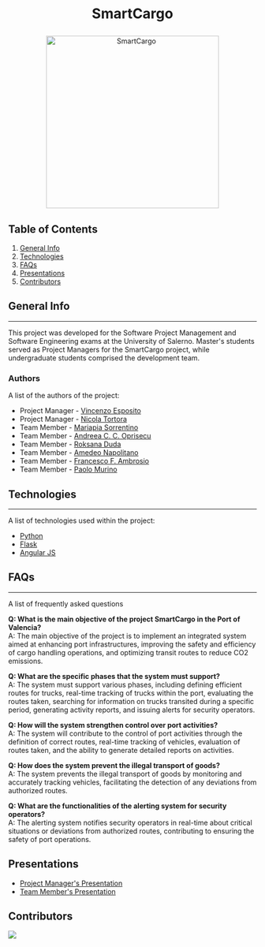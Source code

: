 # <p align="center"> SmartCargo </p>

<p align="center">
<img width="350" alt="SmartCargo" src="https://github.com/vincenzo-esposit0/AvatarMarket/assets/72707004/2eadba50-4282-424c-858c-f8ac079a436e">
</p>

## Table of Contents
1. [General Info](#general-info)
2. [Technologies](#technologies)
3. [FAQs](#faqs)
4. [Presentations](#presentations)
5. [Contributors](#contributors)

## General Info
***
This project was developed for the Software Project Management and Software Engineering exams at the University of Salerno. Master's students served as Project Managers for the SmartCargo project, while undergraduate students comprised the development team.
### Authors
A list of the authors of the project:
* Project Manager - [Vincenzo Esposito](https://github.com/vincenzo-esposit0)
* Project Manager - [Nicola Tortora](https://github.com/NickTor99)
* Team Member - [Mariapia Sorrentino](https://github.com/Marypi02)
* Team Member - [Andreea C. C. Oprisecu](https://github.com/andreea3111)
* Team Member - [Roksana Duda](https://github.com/Roksid2002)
* Team Member - [Amedeo Napolitano](https://github.com/amedeonapoli25)
* Team Member - [Francesco F. Ambrosio](https://github.com/francesco7000)
* Team Member - [Paolo Murino](https://github.com/PaoloMurino)


## Technologies
***
A list of technologies used within the project:
* [Python](https://www.python.org/)
* [Flask](https://flask.palletsprojects.com/en/2.2.x/)
* [Angular JS](https://angularjs.org/)


## FAQs
***
A list of frequently asked questions

**Q: What is the main objective of the project SmartCargo in the Port of Valencia?** <br>
A: The main objective of the project is to implement an integrated system aimed at enhancing port infrastructures, improving the safety and efficiency of cargo handling operations, and optimizing transit routes to reduce CO2 emissions.

**Q: What are the specific phases that the system must support?** <br>
A: The system must support various phases, including defining efficient routes for trucks, real-time tracking of trucks within the port, evaluating the routes taken, searching for information on trucks transited during a specific period, generating activity reports, and issuing alerts for security operators.

**Q: How will the system strengthen control over port activities?** <br>
A: The system will contribute to the control of port activities through the definition of correct routes, real-time tracking of vehicles, evaluation of routes taken, and the ability to generate detailed reports on activities.

**Q: How does the system prevent the illegal transport of goods?** <br>
A: The system prevents the illegal transport of goods by monitoring and accurately tracking vehicles, facilitating the detection of any deviations from authorized routes.

**Q: What are the functionalities of the alerting system for security operators?** <br>
A: The alerting system notifies security operators in real-time about critical situations or deviations from authorized routes, contributing to ensuring the safety of port operations.

## Presentations
* [Project Manager's Presentation](https://www.canva.com/design/DAF6uTVis9s/BMEmk4i4gFNNHjiz9rObMg/view?utm_content=DAF6uTVis9s&utm_campaign=designshare&utm_medium=link&utm_source=editor)
* [Team Member's Presentation](https://www.canva.com/design/DAF6oBN4d58/_bE7eIt4P1xdDIiTGEIbTA/view?utm_content=DAF6oBN4d58&utm_campaign=designshare&utm_medium=link&utm_source=editor)

## Contributors
<a href="https://github.com/vincenzo-esposit0/C07_SmartCargo/graphs/contributors">
  <img src="https://contrib.rocks/image?repo=vincenzo-esposit0/C07_SmartCargo" />
</a>
